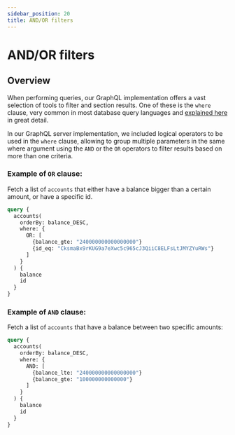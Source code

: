 ```yaml
---
sidebar_position: 20
title: AND/OR filters
---
```


# AND/OR filters

## Overview

When performing queries, our GraphQL implementation offers a vast selection of tools to filter and section results. One of these is the `where` clause, very common in most database query languages and [explained here](/query-squid/queries#the-where-argument) in great detail.

In our GraphQL server implementation, we included logical operators to be used in the `where` clause, allowing to group multiple parameters in the same where argument using the `AND` or the `OR` operators to filter results based on more than one criteria.

### Example of `OR` clause:

Fetch a list of `accounts` that either have a balance bigger than a certain amount, or have a specific id.

```graphql
query {
  accounts(
    orderBy: balance_DESC, 
    where: {
      OR: [
        {balance_gte: "240000000000000000"}
        {id_eq: "CksmaBx9rKUG9a7eXwc5c965cJ3QiiC8ELFsLtJMYZYuRWs"}
      ]
    }
  ) {
    balance
    id
  }
}

```

### Example of `AND` clause:

Fetch a list of `accounts` that have a balance between two specific amounts:

```graphql
query {
  accounts(
    orderBy: balance_DESC, 
    where: {
      AND: [
        {balance_lte: "240000000000000000"}
        {balance_gte: "100000000000000"}
      ]
    }
  ) {
    balance
    id
  }
}

```
